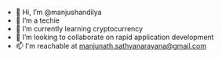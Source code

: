 - 👋 Hi, I’m @manjushandilya
- 👀 I’m a techie
- 🌱 I’m currently learning cryptocurrency
- 💞️ I’m looking to collaborate on rapid application development
- 📫 I'm reachable at manjunath.sathyanarayana@gmail.com

<!---
manjushandilya/manjushandilya is a ✨ special ✨ repository because its `README.md` (this file) appears on your GitHub profile.
You can click the Preview link to take a look at your changes.
--->
